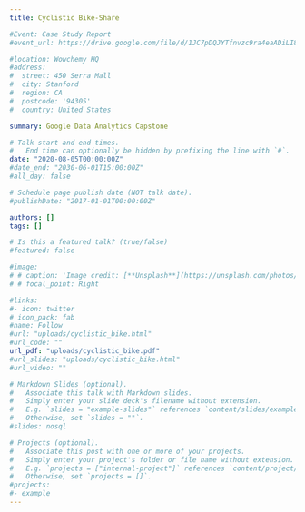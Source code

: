 ```yaml
---
title: Cyclistic Bike-Share

#Event: Case Study Report
#event_url: https://drive.google.com/file/d/1JC7pDQJYTfnvzc9ra4eaADiLI8bFRE1j/view?usp=sharing

#location: Wowchemy HQ
#address:
#  street: 450 Serra Mall
#  city: Stanford
#  region: CA
#  postcode: '94305'
#  country: United States

summary: Google Data Analytics Capstone

# Talk start and end times.
#   End time can optionally be hidden by prefixing the line with `#`.
date: "2020-08-05T00:00:00Z"
#date_end: "2030-06-01T15:00:00Z"
#all_day: false

# Schedule page publish date (NOT talk date).
#publishDate: "2017-01-01T00:00:00Z"

authors: []
tags: []

# Is this a featured talk? (true/false)
#featured: false

#image:
# # caption: 'Image credit: [**Unsplash**](https://unsplash.com/photos/bzdhc5b3Bxs)'
# # focal_point: Right

#links:
#- icon: twitter
# icon_pack: fab
#name: Follow
#url: "uploads/cyclistic_bike.html"
#url_code: ""
url_pdf: "uploads/cyclistic_bike.pdf"
#url_slides: "uploads/cyclistic_bike.html"
#url_video: ""

# Markdown Slides (optional).
#   Associate this talk with Markdown slides.
#   Simply enter your slide deck's filename without extension.
#   E.g. `slides = "example-slides"` references `content/slides/example-slides.md`.
#   Otherwise, set `slides = ""`.
#slides: nosql

# Projects (optional).
#   Associate this post with one or more of your projects.
#   Simply enter your project's folder or file name without extension.
#   E.g. `projects = ["internal-project"]` references `content/project/deep-learning/index.md`.
#   Otherwise, set `projects = []`.
#projects:
#- example
---
```



